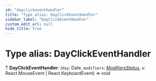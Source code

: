 ```yaml
---
id: "dayclickeventhandler"
title: "Type alias: DayClickEventHandler"
sidebar_label: "DayClickEventHandler"
custom_edit_url: null
hide_title: true
---
```


# Type alias: DayClickEventHandler

Ƭ **DayClickEventHandler**: (`day`: Date, `modifiers`: [*ModifiersStatus*](modifiersstatus.md), `e`: React.MouseEvent \| React.KeyboardEvent) => *void*
